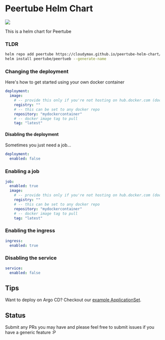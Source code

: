 # Peertube Helm Chart
<a href="https://github.com/small-hack/generic-app-helm/releases"><img src="https://img.shields.io/github/v/release/small-hack/generic-app-helm?style=plastic&labelColor=blue&color=green&logo=GitHub&logoColor=white"></a>

This is a helm chart for Peertube


### TLDR
```bash
helm repo add peertube https://cloudymax.github.io/peertube-helm-chart/
helm install peertube/peertueb --generate-name
```

### Changing the deployment

Here's how to get started using your own docker container

```yaml
deployment:
  image:
    # -- provide this only if you're not hosting on hub.docker.com (docker.io)
    registry: ""
    # -- this can be set to any docker repo
    repository: "mydockercontainer"
    # -- docker image tag to pull
    tag: "latest"
```

#### Disabling the deployment

Sometimes you just need a job...

```yaml
deployment:
  enabled: false
```


### Enabling a job

```yaml
job:
  enabled: true
  image:
    # -- provide this only if you're not hosting on hub.docker.com (docker.io)
    registry: ""
    # -- this can be set to any docker repo
    repository: "mydockercontainer"
    # -- docker image tag to pull
    tag: "latest"
```

### Enabling the ingress

```yaml
ingress:
  enabled: true
```

### Disabling the service

```yaml
service:
  enabled: false
```

## Tips

Want to deploy on Argo CD? Checkout our [example ApplicationSet](https://github.com/small-hack/argocd-apps/tree/main/generic-app).

## Status

Submit any PRs you may have and please feel free to submit issues if you have a generic feature :P
